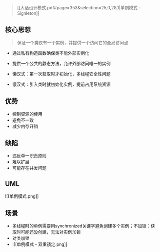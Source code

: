 > [[大话设计模式.pdf#page=353&selection=25,0,28,1|单例模式 - Signleton]]
## 核心思想

> 保证一个类仅有一个实例，并提供一个访问它的全局访问点

- 通过私有构造函数确保类不能外部实例化
- 提供一个公共的静态方法，允许外部访问唯一的实例

- 懒汉式：第一次获取时才初始化，多线程安全性问题
- 饿汉式：引入类时就初始化实例，提前占用系统资源
## 优势

- 控制资源的使用
- 避免不一致
- 减少内存开销
## 缺陷

- 违反单一职责原则
- 难以扩展
- 可能存在并发问题
## UML

![[单例模式.png]]
## 场景

- 多线程时的单例需要用synchronized关键字避免创建多个实例；不加锁：获取时可能还没创建，无法对实例加锁
- 对类加锁
- ![[单例模式 - 双重锁定.png]]